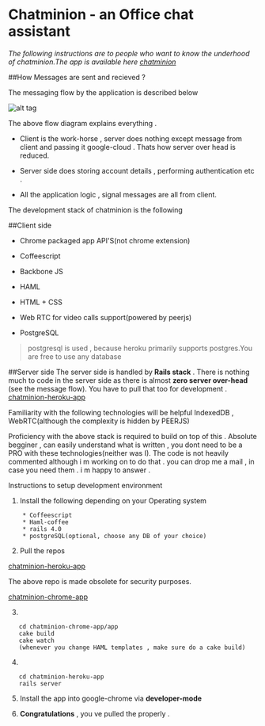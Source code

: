 Chatminion - an Office chat assistant
=====================================

*The following instructions  are to people who want to know the underhood of chatminion.The app is available here [chatminion](https://chrome.google.com/webstore/detail/chat-minion/ggppffbhjobdepilfllgmpojejkeemca)*

##How Messages are sent and recieved ?

The messaging flow by the application is described below

![alt tag](https://raw.github.com/dineshswamy/chatminion-chrome-app/chrome_app_packaged/chatminion-arch.png)

The above flow diagram explains everything .

* Client is the work-horse , server does nothing except message from client and passing it google-cloud . Thats how server over head is reduced.

* Server side does storing account details , performing authentication etc . 

* All the application logic , signal messages are all from client.

The development stack of chatminion is the following

##Client side

* Chrome packaged app API'S(not chrome extension)

* Coffeescript 

* Backbone JS

* HAML

* HTML + CSS

* Web RTC for video calls support(powered by peerjs)

* PostgreSQL
>postgresql is used , because heroku primarily supports postgres.You are free to use any database

##Server side
The server side is handled by **Rails stack** . There is nothing much to code in the server side as there is almost **zero server over-head** (see the message flow).
You have to pull that too for development . [chatminion-heroku-app](https://github.com/dineshswamy/chatminion-heroku-app)

Familiarity with the following technologies will be helpful 
IndexedDB , WebRTC(although the complexity is hidden by PEERJS)

Proficiency with the above stack is required to build on top of this . Absolute begginer , can easily understand what is 
written , you dont need to be a PRO with these technologies(neither was I).
The code is not heavily commented although i m working on to do that . you can drop me a mail , in case you need them . i m happy to answer . 


Instructions to setup development environment 

1) Install the following depending on your Operating system	
```
	* Coffeescript
	* Haml-coffee
	* rails 4.0 
	* postgreSQL(optional, choose any DB of your choice)
```

2) Pull the repos


[chatminion-heroku-app](https://github.com/dineshswamy/chatminion-heroku-app)

The above repo is made obsolete for security purposes.


[chatminion-chrome-app](https://github.com/dineshswamy/chatminion-chrome-app)

3)
```
   cd chatminion-chrome-app/app
   cake build
   cake watch
   (whenever you change HAML templates , make sure do a cake build)
```
4) 
```
   cd chatminion-heroku-app
   rails server
```

5) Install the app  into google-chrome  via  **developer-mode**

6) **Congratulations** , you ve pulled the properly .

